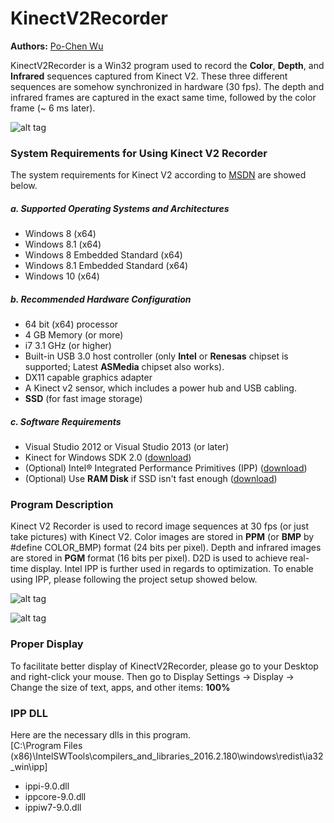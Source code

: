 # KinectV2Recorder
**Authors:** [Po-Chen Wu](https://github.com/Po-Chen)

KinectV2Recorder is a Win32 program used to record the **Color**, **Depth**, and **Infrared** sequences captured from Kinect V2. These three different sequences are somehow synchronized in hardware (30 fps). The depth and infrared frames are captured in the exact same time, followed by the color frame (~ 6 ms later).

![alt tag](https://raw.githubusercontent.com/Po-Chen/KinectV2Recorder/master/image/KinectV2Recorder.png)

### System Requirements for Using Kinect V2 Recorder

The system requirements for Kinect V2 according to [MSDN](https://msdn.microsoft.com/en-us/library/dn782036.aspx) are showed below.

##### a. Supported Operating Systems and Architectures
* Windows 8 (x64)
* Windows 8.1 (x64)
* Windows 8 Embedded Standard (x64)
* Windows 8.1 Embedded Standard (x64)
* Windows 10 (x64)

##### b. Recommended Hardware Configuration
* 64 bit (x64) processor
* 4 GB Memory (or more)
* i7 3.1 GHz (or higher)
* Built-in USB 3.0 host controller (only **Intel** or **Renesas** chipset is supported; Latest **ASMedia** chipset also works).
* DX11 capable graphics adapter
* A Kinect v2 sensor, which includes a power hub and USB cabling.
* **SSD** (for fast image storage)

##### c. Software Requirements
* Visual Studio 2012 or Visual Studio 2013 (or later)
* Kinect for Windows SDK 2.0 ([download](https://www.microsoft.com/en-us/download/details.aspx?id=44561))
* (Optional) Intel® Integrated Performance Primitives (IPP) ([download](https://software.intel.com/en-us/articles/free_ipp)) 
* (Optional) Use **RAM Disk** if SSD isn't fast enough ([download](https://www.softperfect.com/products/ramdisk/))

### Program Description
Kinect V2 Recorder is used to record image sequences at 30 fps (or just take pictures) with Kinect V2. Color images are stored in **PPM** (or **BMP** by #define COLOR_BMP) format (24 bits per pixel). Depth and infrared images are stored in **PGM** format (16 bits per pixel). D2D is used to achieve real-time display. Intel IPP is further used in regards to optimization. To enable using IPP, please following the project setup showed below.

![alt tag](https://raw.githubusercontent.com/Po-Chen/KinectV2Recorder/master/image/UseIntelIPP.png)

![alt tag](https://raw.githubusercontent.com/Po-Chen/KinectV2Recorder/master/image/Preprocessor.png)

### Proper Display
To facilitate better display of KinectV2Recorder, please go to your Desktop and right-click your mouse. Then go to Display Settings → Display → Change the size of text, apps, and other items: **100%**

### IPP DLL
Here are the necessary dlls in this program.  
[C:\Program Files (x86)\IntelSWTools\compilers_and_libraries_2016.2.180\windows\redist\ia32_win\ipp]
 -  ippi-9.0.dll
 -  ippcore-9.0.dll
 -  ippiw7-9.0.dll
